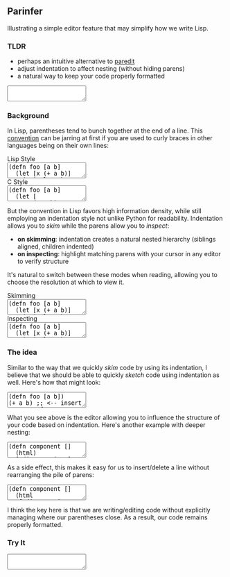 ## Parinfer

Illustrating a simple editor feature
that may simplify how we write Lisp.

### TLDR

- perhaps an intuitive alternative to [paredit]
- adjust indentation to affect nesting (without hiding parens)
- a natural way to keep your code properly formatted

[paredit]:http://danmidwood.com/content/2014/11/21/animated-paredit.html

 <textarea id="code-intro">
</textarea>

### Background

In Lisp, parentheses tend to bunch together at the end of a line. This
[convention] can be jarring at first if you are used to curly braces in other
languages being on their own lines:

[convention]:https://en.wikipedia.org/wiki/Indent_style#Lisp_style

 <div class="two-col">
<div class="col">
<div class="caption">Lisp Style</div>
<textarea id="code-lisp-style">
(defn foo [a b]
  (let [x (+ a b)]
    (println "The sum is" x)))
</textarea>
</div>

<div class="col">
<div class="caption">C Style</div>
<textarea id="code-c-style">
(defn foo [a b]
  (let [
     x (+ a b)
    ]
    (println "The sum is" x)
  )
)
</textarea>
</div>
</div>

But the convention in Lisp favors high information density, while still
employing an indentation style not unlike Python for readability.  Indentation
allows you to _skim_ while the parens allow you to _inspect_:

- __on skimming__: indentation creates a natural nested hierarchy (siblings aligned, children indented)
- __on inspecting__: highlight matching parens with your cursor in any editor to verify structure

It's natural to switch between these modes when reading, allowing you to choose
the resolution at which to view it.

 <div class="two-col">
<div class="col">
<div class="title">Skimming</div>
<textarea id="code-skim">
(defn foo [a b]
  (let [x (+ a b)]
    (println "The sum is" x)))
</textarea>
</div>

<div class="col">
<div class="title">Inspecting</div>
<textarea id="code-inspect">
(defn foo [a b]
  (let [x (+ a b)]
    (println "The sum is" x)))
</textarea>
</div>
</div>

### The idea

Similar to the way that we quickly _skim_ code by using its indentation, I
believe that we should be able to quickly _sketch_ code using indentation as
well.  Here's how that might look:

<textarea id="code-idea1">
(defn foo [a b])
(+ a b) ;; <-- insert space at front
</textarea>

What you see above is the editor allowing you to influence the structure of
your code based on indentation. Here's another example with deeper nesting:

<textarea id="code-idea2">
(defn component []
  (html)
  [:div.container]
  [:h1 "title"])
</textarea>

As a side effect, this makes it easy for us to insert/delete a line without
rearranging the pile of parens:

<textarea id="code-idea3">
(defn component []
  (html
   [:div.container
    [:h1 "title"]]))
    |  <-- start inserting here, then remove it
</textarea>

I think the key here is that we are writing/editing code without explicitly
managing where our parentheses close.  As a result, our code remains
properly formatted.

### Try It

<textarea id="code-try">
</textarea>
